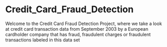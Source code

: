 # Credit_Card_Fraud_Detection
Welcome to the Credit Card Fraud Detection Project, where we take a look at credit card transaction  data from September 2003 by a European cardholder company that has fraud, fraudulent charges or fraudulent transactions labeled in this data set
